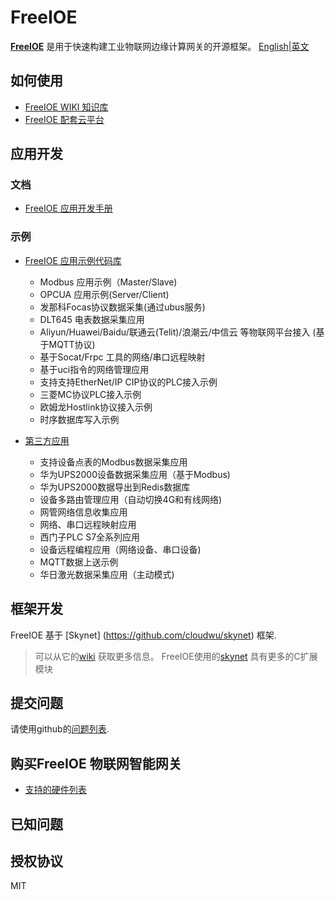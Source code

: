 # FreeIOE

**[FreeIOE](http://freeioe.org)** 是用于快速构建工业物联网边缘计算网关的开源框架。 [English|英文](/README.md)

## 如何使用

* [FreeIOE WIKI 知识库](https://wiki.freeioe.org)
* [FreeIOE 配套云平台](https://wiki.freeioe.org/cloud/index)

## 应用开发

### 文档

* [FreeIOE 应用开发手册](https://freeioe.gitbook.io/doc/)

### 示例

* [FreeIOE 应用示例代码库](https://github.com/freeioe/freeioe_example_apps)
  * Modbus 应用示例（Master/Slave)
  * OPCUA 应用示例(Server/Client)
  * 发那科Focas协议数据采集(通过ubus服务)
  * DLT645 电表数据采集应用
  * Aliyun/Huawei/Baidu/联通云(Telit)/浪潮云/中信云 等物联网平台接入 (基于MQTT协议)
  * 基于Socat/Frpc 工具的网络/串口远程映射
  * 基于uci指令的网络管理应用
  * 支持支持EtherNet/IP CIP协议的PLC接入示例
  * 三菱MC协议PLC接入示例
  * 欧姆龙Hostlink协议接入示例
  * 时序数据库写入示例

* [第三方应用](https://github.com/viccom/myfreeioe_apps)
  * 支持设备点表的Modbus数据采集应用
  * 华为UPS2000设备数据采集应用（基于Modbus)
  * 华为UPS2000数据导出到Redis数据库
  * 设备多路由管理应用（自动切换4G和有线网络)
  * 网管网络信息收集应用
  * 网络、串口远程映射应用
  * 西门子PLC S7全系列应用
  * 设备远程编程应用（网络设备、串口设备)
  * MQTT数据上送示例
  * 华日激光数据采集应用（主动模式)

## 框架开发

FreeIOE 基于 [Skynet] (https://github.com/cloudwu/skynet) 框架.

> 可以从它的[wiki](https://github.com/cloudwu/skynet/wiki) 获取更多信息。
> FreeIOE使用的[skynet](https://github.com/srdgame/skynet) 具有更多的C扩展模块

## 提交问题

请使用github的[问题列表](https://github.com/freeioe/freeioe/issues).

## 购买FreeIOE 物联网智能网关

* [支持的硬件列表](https://wiki.freeioe.org/hardwares/start)

## 已知问题

## 授权协议

MIT
